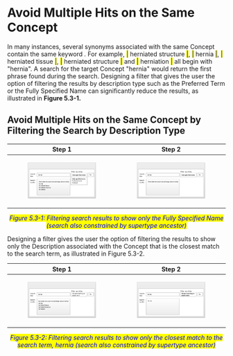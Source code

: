 # Avoid Multiple Hits on the Same Concept

In many instances, several synonyms associated with the same Concept contain the same keyword _._ For example, <mark style="color:blue;">|</mark> herniated structure <mark style="color:blue;">|</mark>, <mark style="color:blue;">|</mark> hernia <mark style="color:blue;">|</mark>, <mark style="color:blue;">|</mark> herniated tissue <mark style="color:blue;">|</mark>, <mark style="color:blue;">|</mark> herniated structure <mark style="color:blue;">|</mark> and <mark style="color:blue;">|</mark> herniation <mark style="color:blue;">|</mark> all begin with "hernia". A search for the target Concept "hernia" would return the first phrase found during the search. Designing a filter that gives the user the option of filtering the results by description type such as the Preferred Term or the Fully Specified Name can significantly reduce the results, as illustrated in **Figure 5.3-1.**

## Avoid Multiple Hits on the Same Concept by Filtering the Search by Description Type

| Step 1                                                                                                               | Step 2                                                                                                               |
| -------------------------------------------------------------------------------------------------------------------- | -------------------------------------------------------------------------------------------------------------------- |
| <div><figure><img src="../.gitbook/assets/Step 1 5.3 hernia (1).png" alt=""><figcaption></figcaption></figure></div> | <div><figure><img src="../.gitbook/assets/5.3 Step 2 hernia (1).png" alt=""><figcaption></figcaption></figure></div> |

<p align="center"><em><mark style="color:blue;">Figure 5.3-1: Filtering search results to show only the Fully Specified Name (search also constrained by supertype ancestor)</mark></em></p>

Designing a filter gives the user the option of filtering the results to show only the Description associated with the Concept that is the closest match to the search term, as illustrated in Figure 5.3-2.

| Step 1                                                                                                                      | Step 2                                                                                                                      |
| --------------------------------------------------------------------------------------------------------------------------- | --------------------------------------------------------------------------------------------------------------------------- |
| <div><figure><img src="../.gitbook/assets/5.3 step 1 closest match (1).png" alt=""><figcaption></figcaption></figure></div> | <div><figure><img src="../.gitbook/assets/5.3 Step 2 closest match (2).png" alt=""><figcaption></figcaption></figure></div> |

<p align="center"><em><mark style="color:blue;">Figure 5.3-2: Filtering search results to show only the closest match to the search term, hernia (search also constrained by supertype ancestor)</mark></em></p>
